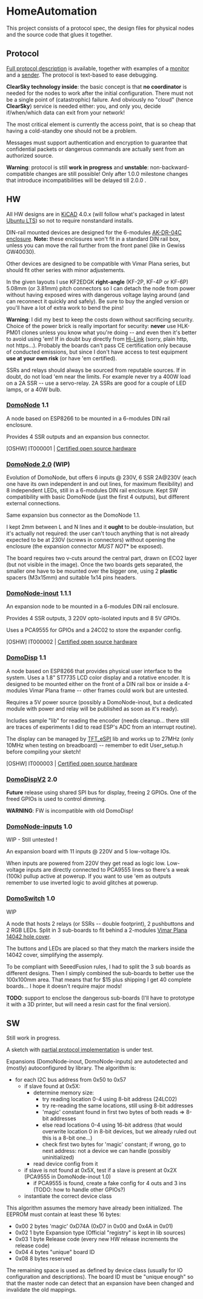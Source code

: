 # HomeAutomation

This project consists of a protocol spec, the design files for physical nodes and the source code that glues it together.

## Protocol

[Full protocol description](protocol/protocol.txt) is available, together with examples of a [monitor](protocol/dom-monitor.py) and a [sender](protocol/dom-send.py). The protocol is text-based to ease debugging.

**ClearSky technology inside**: the basic concept is that **no coordinator** is needed for the nodes to work after the initial configuration. There must not be a single point of (catastrophic) failure. And obviously no "cloud" (hence **ClearSky**) service is needed either: you, and only you, decide if/when/which data can exit from your network!

The most critical element is currently the access point, that is so cheap that having a cold-standby one should not be a problem.

Messages must support authentication and encryption to guarantee that confidential packets or dangerous commands are actually sent from an authorized source.

**Warning**: protocol is still **work in progress** and **unstable**: non-backward-compatible changes are still possible! Only after 1.0.0 milestone changes that introduce incompatibilities will be delayed till 2.0.0 .

## HW

All HW designs are in [KiCAD](http://kicad-pcb.org/) 4.0.x (will follow what's packaged in latest [Ubuntu LTS](https://www.ubuntu.com/)) so not to require nonstandard installs.

DIN-rail mounted devices are designed for the 6-modules [AK-DR-04C enclosure](https://www.aliexpress.com/item/-/1733706262.html). **Note:** these enclosures won't fit in a standard DIN rail box, unless you can move the rail further from the front panel (like in Gewiss GW40030).

Other devices are designed to be compatible with Vimar Plana series, but should fit other series with minor adjustements.

In the given layouts I use KF2EDGK **right-angle** (KF-2P, KF-4P or KF-6P) 5.08mm (or 3.81mm) pitch connectors so I can detach the node from power without having exposed wires with dangerous voltage laying around (and can reconnect it quickly and safely). Be sure to buy the angled version or you'll have a lot of extra work to bend the pins!

**Warning**: I did my best to keep the costs down without sacrificing security. Choice of the power brick is really important for security: **never** use HLK-PM01 clones unless you know what you're doing -- and even then it's better to avoid using 'em! If in doubt buy directly from [Hi-Link](http://www.hlktech.net/) (sorry, plain http, not https...). Probably the boards can't pass CE certification only because of conducted emissions, but since I don't have access to test equipment **use at your own risk** (or have 'em certified).

SSRs and relays should always be sourced from reputable sources. If in doubt, do not load 'em near the limits. For example never try a 400W load on a 2A SSR -- use a servo-relay. 2A SSRs are good for a couple of LED lamps, or a 40W bulb.

### [DomoNode](domonode) 1.1

A node based on ESP8266 to be mounted in a 6-modules DIN rail enclosure.

Provides 4 SSR outputs and an expansion bus connector.

[OSHW] IT000001 | [Certified open source hardware](https://oshwa.org/cert)

### [DomoNode 2.0](domonode2.0) (WIP)

Evolution of DomoNode, but offers 6 inputs @ 230V, 6 SSR 2A@230V (each one have its own independent in and out lines, for maximum flexibility) and 8 independent LEDs, still in a 6-modules DIN rail enclosure. Kept SW compatibility with basic DomoNode (just the first 4 outputs), but different external connections.

Same expansion bus connector as the DomoNode 1.1.

I kept 2mm between L and N lines and it **ought** to be double-insulation, but it's actually not required: the user can't touch anything that is not already expected to be at 230V (screws in connectors) without opening the enclosure (the expansion connector *MUST NOT** be exposed).

The board requires two v-cuts around the central part, drawn on ECO2 layer (but not visible in the image). Once the two boards gets separated, the smaller one have to be mounted over the bigger one, using 2 **plastic** spacers (M3x15mm) and suitable 1x14 pins headers.

### [DomoNode-inout](domonode-inout) 1.1.1

An expansion node to be mounted in a 6-modules DIN rail enclosure.

Provides 4 SSR outputs, 3 220V opto-isolated inputs and 8 5V GPIOs.

Uses a PCA9555 for GPIOs and a 24C02 to store the expander config.

[OSHW] IT000002 | [Certified open source hardware](https://oshwa.org/cert)

### [DomoDisp](domodisp) 1.1

A node based on ESP8266 that provides physical user interface to the system.
Uses a 1.8" ST7735 LCD color display and a rotative encoder.
It is designed to be mounted either on the front of a DIN rail box or inside
a 4-modules Vimar Plana frame -- other frames could work but are untested.

Requires a 5V power source (possibly a DomoNode-inout, but a dedicated module
with power and relay will be published as soon as it's ready).

Includes sample "lib" for reading the encoder (needs cleanup... there still
are traces of experiments I did to read ESP's ADC from an interrupt routine).

The display can be managed by [TFT_eSPI](https://github.com/Bodmer/TFT_eSPI)
lib and works up to 27MHz (only 10MHz when testing on breadboard) -- remember
to edit User_setup.h before compiling your sketch!

[OSHW] IT000003 | [Certified open source hardware](https://oshwa.org/cert)

### [DomoDispV2](domodisp2) 2.0

**Future** release using shared SPI bus for display, freeing 2 GPIOs. One of
the freed GPIOs is used to control dimming.

**WARNING**: FW is incompatible with old DomoDisp!

### [DomoNode-inputs](domonode-inputs) 1.0

WIP - Still untested !

An expansion board with 11 inputs @ 220V and 5 low-voltage IOs.

When inputs are powered from 220V they get read as logic low.
Low-voltage inputs are directly connected to PCA9555 lines so there's a weak
(100k) pullup active at powerup. If you want to use 'em as outputs remember
to use inverted logic to avoid glitches at powerup.

### [DomoSwitch](domoswitch) 1.0

WIP

A node that hosts 2 relays (or SSRs -- double footprint), 2 pushbuttons and 2
RGB LEDs. Split in 3 sub-boards to fit behind a 2-modules
[Vimar Plana 14042 hole cover](https://www.vimar.com/it/it/catalog/product/index/code/14042).

The buttons and LEDs are placed so that they match the markers inside the 14042
cover, simplifying the assemply.

To be compliant with SeeedFusion rules, I had to split the 3 sub boards as different designs.
Then I simply combined the sub-boards to better use the 100x100mm area. That means that for
$15 plus shipping I get 40 complete boards... I hope it doesn't require major mods!

**TODO**: support to enclose the dangerous sub-boards (I'll have to prototype it
with a 3D printer, but will need a resin cast for the final version).

## SW

Still work in progress.

A sketch with [partial protocol implementation](https://github.com/NdK73/Domotic)
is under test.

Expansions (DomoNode-inout, DomoNode-inputs) are autodetected and (mostly)
autoconfigured by library. The algorithm is:
  - for each I2C bus address from 0x50 to 0x57
    - if slave found at 0x5X:
      - determine memory size:
        - try reading location 0-4 using 8-bit address (24LC02)
        - try re-reading the same locations, still using 8-bit addresses
        - 'magic' constant found in first two bytes of both reads => 8-bit addresses
        - else read locations 0-4 using 16-bit address (that would overwrite
          location 0 in 8-bit devices, but we already ruled out this
          is a 8-bit one...)
        - check first two bytes for 'magic' constant; if wrong, go to next
          address: not a device we can handle (possibly uninitialized)
      - read device config from it
    - if slave is not found at 0x5X, test if a slave is present at 0x2X
      (PCA9555 in DomoNode-inout 1.0)
      - if PCA9555 is found, create a fake config for 4 outs and 3 ins (TODO:
        how to handle other GPIOs?)
    - instantiate the correct device class

This algorithm assumes the memory have already been initialized.
The EEPROM must contain at least these 16 bytes:
  - 0x00 2 bytes 'magic' 0xD74A (0xD7 in 0x00 and 0x4A in 0x01)
  - 0x02 1 byte Expansion type (Official "registry" is kept in lib sources)
  - 0x03 1 byte Release code (every new HW release increments the release code)
  - 0x04 4 bytes "unique" board ID
  - 0x08 8 bytes reserved

The remaining space is used as defined by device class (usually for IO
configuration and descriptions).
The board ID must be "unique enough" so that the master node can detect that an
expansion have been changed and invalidate the old mappings.

